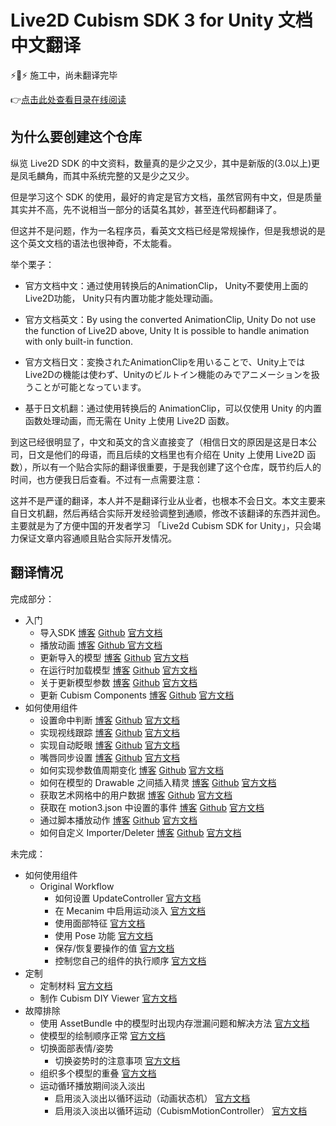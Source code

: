 # Live2D Cubism SDK 3 for Unity 文档中文翻译
⚡🚧⚡ 施工中，尚未翻译完毕

👉[点击此处查看目录在线阅读](https://blog.gtf35.top/tag/Live2D-Unity-%E6%96%87%E6%A1%A3%E7%BF%BB%E8%AF%91/)

## 为什么要创建这个仓库

纵览 Live2D SDK 的中文资料，数量真的是少之又少，其中是新版的(3.0以上)更是凤毛麟角，而其中系统完整的又是少之又少。

但是学习这个 SDK 的使用，最好的肯定是官方文档，虽然官网有中文，但是质量其实并不高，先不说相当一部分的话莫名其妙，甚至连代码都翻译了。

但这并不是问题，作为一名程序员，看英文文档已经是常规操作，但是我想说的是这个英文文档的语法也很神奇，不太能看。

举个栗子：

- 官方文档中文：通过使用转换后的AnimationClip， Unity不要使用上面的Live2D功能， Unity只有内置功能才能处理动画。

- 官方文档英文：By using the converted AnimationClip, Unity Do not use the function of Live2D above, Unity It is possible to handle animation with only built-in function.

- 官方文档日文：変換されたAnimationClipを用いることで、Unity上ではLive2Dの機能は使わず、Unityのビルトイン機能のみでアニメーションを扱うことが可能となっています。

- 基于日文机翻：通过使用转换后的 AnimationClip，可以仅使用 Unity 的内置函数处理动画，而无需在 Unity 上使用 Live2D 函数。

到这已经很明显了，中文和英文的含义直接变了（相信日文的原因是这是日本公司，日文是他们的母语，而且后续的文档里也有介绍在 Unity 上使用 Live2D 函数），所以有一个贴合实际的翻译很重要，于是我创建了这个仓库，既节约后人的时间，也方便我日后查看。不过有一点需要注意：

这并不是严谨的翻译，本人并不是翻译行业从业者，也根本不会日文。本文主要来自日文机翻，然后再结合实际开发经验调整到通顺，修改不该翻译的东西并润色。主要就是为了方便中国的开发者学习 「Live2d Cubism SDK for Unity」，只会竭力保证文章内容通顺且贴合实际开发情况。

## 翻译情况

完成部分：

- 入门
  - 导入SDK    [博客](https://blog.gtf35.top/cubism-sdk-tutorials-getting-started-sdk-import/) [Github](https://github.com/gtf35/live2d_unity_sdk_chinese_document/blob/main/%E5%85%A5%E9%97%A8/%E5%AF%BC%E5%85%A5SDK.md) [官方文档](https://docs.live2d.com/cubism-sdk-tutorials/getting-started/)
  - 播放动画    [博客](https://blog.gtf35.top/cubism-sdk-tutorials-getting-started-animation/) [Github ](https://github.com/gtf35/live2d_unity_sdk_chinese_document/blob/main/%E5%85%A5%E9%97%A8/%E6%92%AD%E6%94%BE%E5%8A%A8%E7%94%BB.md) [官方文档](https://docs.live2d.com/cubism-sdk-tutorials/animation/)
  - 更新导入的模型    [博客](https://blog.gtf35.top/cubism-sdk-tutorials-getting-started-reimportmodel/) [Github](https://github.com/gtf35/live2d_unity_sdk_chinese_document/blob/main/%E5%85%A5%E9%97%A8/%E6%9B%B4%E6%96%B0%E5%AF%BC%E5%85%A5%E7%9A%84%E6%A8%A1%E5%9E%8B.md) [官方文档](https://docs.live2d.com/cubism-sdk-tutorials/reimportmodel/)
  - 在运行时加载模型    [博客](https://blog.gtf35.top/cubism-sdk-tutorials-getting-started-initializemodel/) [Github](https://github.com/gtf35/live2d_unity_sdk_chinese_document/blob/main/%E5%85%A5%E9%97%A8/%E5%9C%A8%E8%BF%90%E8%A1%8C%E6%97%B6%E5%8A%A0%E8%BD%BD%E6%A8%A1%E5%9E%8B.md) [官方文档](https://docs.live2d.com/cubism-sdk-tutorials/initializemodel/)
  - 关于更新模型参数   [博客](https://blog.gtf35.top/cubism-sdk-tutorials-getting-started-about-parameterupdating-of-model/) [Github](https://github.com/gtf35/live2d_unity_sdk_chinese_document/blob/main/%E5%85%A5%E9%97%A8/%E5%85%B3%E4%BA%8E%E6%9B%B4%E6%96%B0%E6%A8%A1%E5%9E%8B%E5%8F%82%E6%95%B0.md) [官方文档](https://docs.live2d.com/cubism-sdk-tutorials/about-parameterupdating-of-model/)
  - 更新 Cubism Components  [博客](https://blog.gtf35.top/cubism-sdk-tutorials-getting-started-update-components/) [Github](https://github.com/gtf35/live2d_unity_sdk_chinese_document/blob/main/%E5%85%A5%E9%97%A8/%E6%9B%B4%E6%96%B0%20Cubism%20Components.md) [官方文档](https://docs.live2d.com/cubism-sdk-tutorials/update-components/)
- 如何使用组件
  - 设置命中判断    [博客](https://blog.gtf35.top/cubism-sdk-tutorials-how-to-use-hittest/) [Github](https://github.com/gtf35/live2d_unity_sdk_chinese_document/blob/main/%E5%A6%82%E4%BD%95%E4%BD%BF%E7%94%A8%E7%BB%84%E4%BB%B6/%E5%91%BD%E4%B8%AD%E5%88%A4%E6%96%AD.md) [官方文档](https://docs.live2d.com/cubism-sdk-tutorials/hittest/)
  - 实现视线跟踪    [博客](https://blog.gtf35.top/cubism-sdk-tutorials-lookat/) [Github](https://github.com/gtf35/live2d_unity_sdk_chinese_document/blob/main/%E5%A6%82%E4%BD%95%E4%BD%BF%E7%94%A8%E7%BB%84%E4%BB%B6/%E5%AE%9E%E7%8E%B0%E8%A7%86%E7%BA%BF%E8%BF%BD%E8%B8%AA.md) [官方文档](https://docs.live2d.com/cubism-sdk-tutorials/lookat/)
  - 实现自动眨眼    [博客](https://blog.gtf35.top/cubism-sdk-tutorials-eyeblink/) [Github](https://github.com/gtf35/live2d_unity_sdk_chinese_document/blob/main/%E5%A6%82%E4%BD%95%E4%BD%BF%E7%94%A8%E7%BB%84%E4%BB%B6/%E5%AE%9E%E7%8E%B0%E8%87%AA%E5%8A%A8%E7%9C%A8%E7%9C%BC.md) [官方文档](https://docs.live2d.com/cubism-sdk-tutorials/eyeblink/)
  - 嘴唇同步设置   [博客](https://blog.gtf35.top/cubism-sdk-tutorials-lipsync/) [Github](https://github.com/gtf35/live2d_unity_sdk_chinese_document/blob/main/%E5%A6%82%E4%BD%95%E4%BD%BF%E7%94%A8%E7%BB%84%E4%BB%B6/%E5%AE%9E%E7%8E%B0%E5%8F%A3%E5%9E%8B%E5%90%8C%E6%AD%A5.md) [官方文档](https://docs.live2d.com/cubism-sdk-tutorials/lipsync/)
  - 如何实现参数值周期变化    [博客](https://blog.gtf35.top/cubism-sdk-tutorials-harmonicmotion/) [Github](https://github.com/gtf35/live2d_unity_sdk_chinese_document/blob/main/%E5%A6%82%E4%BD%95%E4%BD%BF%E7%94%A8%E7%BB%84%E4%BB%B6/%E5%A6%82%E4%BD%95%E5%AE%9E%E7%8E%B0%E5%8F%82%E6%95%B0%E5%80%BC%E5%91%A8%E6%9C%9F%E5%8F%98%E5%8C%96.md) [官方文档](https://docs.live2d.com/cubism-sdk-tutorials/harmonicmotion/)
  - 如何在模型的 Drawable 之间插入精灵    [博客](https://blog.gtf35.top/cubism-sdk-tutorials-betweendrawables/) [Github](https://github.com/gtf35/live2d_unity_sdk_chinese_document/blob/main/%E5%A6%82%E4%BD%95%E4%BD%BF%E7%94%A8%E7%BB%84%E4%BB%B6/%E5%A6%82%E4%BD%95%E5%9C%A8%E6%A8%A1%E5%9E%8B%E7%9A%84%20Drawable%20%E4%B9%8B%E9%97%B4%E6%8F%92%E5%85%A5%E7%B2%BE%E7%81%B5.md) [官方文档](https://docs.live2d.com/cubism-sdk-tutorials/betweendrawables/)
  - 获取艺术网格中的用户数据    [博客](https://blog.gtf35.top/cubism-sdk-tutorials-userdata-drawable/) [Github](https://github.com/gtf35/live2d_unity_sdk_chinese_document/blob/main/%E5%A6%82%E4%BD%95%E4%BD%BF%E7%94%A8%E7%BB%84%E4%BB%B6/%E8%8E%B7%E5%8F%96%E8%89%BA%E6%9C%AF%E7%BD%91%E6%A0%BC%E4%B8%AD%E7%9A%84%E7%94%A8%E6%88%B7%E6%95%B0%E6%8D%AE.md) [官方文档](https://docs.live2d.com/cubism-sdk-tutorials/userdata-drawable/)
  - 获取在 motion3.json 中设置的事件    [博客](https://blog.gtf35.top/cubism-sdk-tutorials-motion-event/) [Github](https://github.com/gtf35/live2d_unity_sdk_chinese_document/blob/main/%E5%A6%82%E4%BD%95%E4%BD%BF%E7%94%A8%E7%BB%84%E4%BB%B6/%E8%8E%B7%E5%8F%96%E5%9C%A8%20motion3.json%20%E4%B8%AD%E8%AE%BE%E7%BD%AE%E7%9A%84%E4%BA%8B%E4%BB%B6.md) [官方文档](https://docs.live2d.com/cubism-sdk-tutorials/motion-event/)
  - 通过脚本播放动作    [博客](https://blog.gtf35.top/cubism-sdk-tutorials-motion-unity-ow/) [Github](https://github.com/gtf35/live2d_unity_sdk_chinese_document/blob/main/%E5%A6%82%E4%BD%95%E4%BD%BF%E7%94%A8%E7%BB%84%E4%BB%B6/%E4%BB%8E%E8%84%9A%E6%9C%AC%E6%92%AD%E6%94%BE%E5%8A%A8%E4%BD%9C.md) [官方文档](https://docs.live2d.com/cubism-sdk-tutorials/motion-unity-ow/)
  - 如何自定义 Importer/Deleter    [博客](https://blog.gtf35.top/cubism-sdk-tutorials-customize-importer/) [Github](https://github.com/gtf35/live2d_unity_sdk_chinese_document/blob/main/%E5%A6%82%E4%BD%95%E4%BD%BF%E7%94%A8%E7%BB%84%E4%BB%B6/%E5%A6%82%E4%BD%95%E8%87%AA%E5%AE%9A%E4%B9%89ImporterDeleter.md) [官方文档](https://docs.live2d.com/cubism-sdk-tutorials/customize-importer/)

未完成：

- 如何使用组件
  - Original Workflow
    - 如何设置 UpdateController    [官方文档](https://docs.live2d.com/cubism-sdk-tutorials/updatecontroller/)
    - 在 Mecanim 中启用运动淡入    [官方文档](https://docs.live2d.com/cubism-sdk-tutorials/motionfade/)
    - 使用面部特征    [官方文档](https://docs.live2d.com/cubism-sdk-tutorials/expression/)
    - 使用 Pose 功能    [官方文档](https://docs.live2d.com/cubism-sdk-tutorials/pose-unity/)
    - 保存/恢复要操作的值    [官方文档](https://docs.live2d.com/cubism-sdk-tutorials/parameterstore/)
    - 控制您自己的组件的执行顺序    [官方文档](https://docs.live2d.com/cubism-sdk-tutorials/using-update-controller/)
- 定制
  - 定制材料    [官方文档](https://docs.live2d.com/cubism-sdk-tutorials/unity-material-customization/)
  - 制作 Cubism DIY Viewer    [官方文档](https://docs.live2d.com/cubism-sdk-tutorials/use-cubismdiyviewer/)
- 故障排除
  - 使用 AssetBundle 中的模型时出现内存泄漏问题和解决方法    [官方文档](https://docs.live2d.com/cubism-sdk-tutorials/issue-of-assetbundle/)
  - 使模型的绘制顺序正常    [官方文档](https://docs.live2d.com/cubism-sdk-tutorials/sortrendering/)
  - 切换面部表情/姿势
    - 切换姿势时的注意事项    [官方文档](https://docs.live2d.com/cubism-sdk-tutorials/attention-changepose/)
  - 组织多个模型的重叠    [官方文档](https://docs.live2d.com/cubism-sdk-tutorials/orderinlayer/)
  - 运动循环播放期间淡入淡出
    - 启用淡入淡出以循环运动（动画状态机）    [官方文档](https://docs.live2d.com/cubism-sdk-tutorials/loop-playback-with-fade-animator/)
    - 启用淡入淡出以循环运动（CubismMotionController）    [官方文档](https://docs.live2d.com/cubism-sdk-tutorials/loop-playback-with-fade-cubism/)
